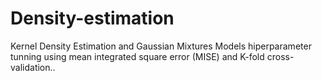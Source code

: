 # Density-estimation
Kernel Density Estimation and Gaussian Mixtures Models hiperparameter tunning using mean integrated square error (MISE) and K-fold cross-validation..
